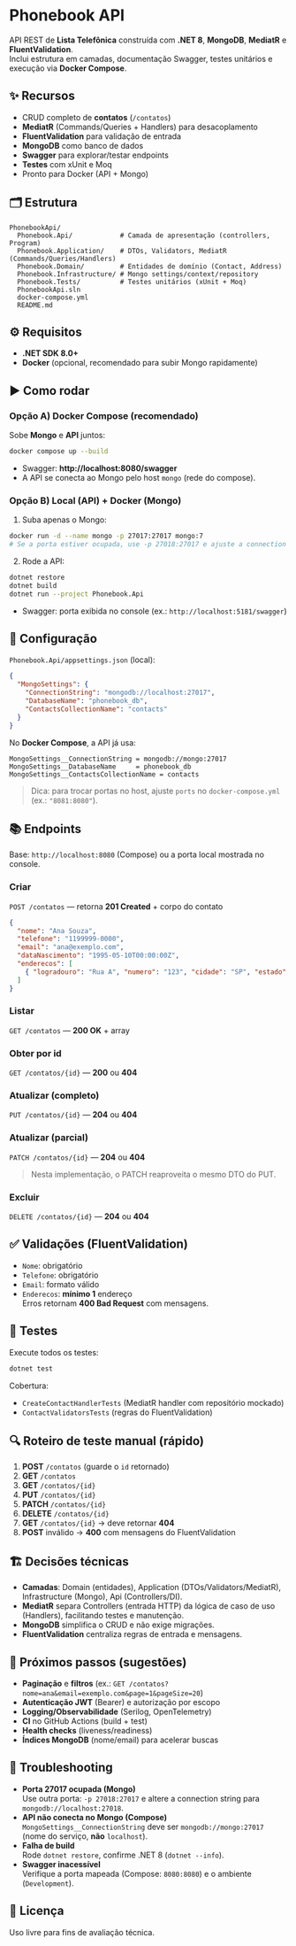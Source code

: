 # Phonebook API

API REST de **Lista Telefônica** construída com **.NET 8**, **MongoDB**, **MediatR** e **FluentValidation**.  
Inclui estrutura em camadas, documentação Swagger, testes unitários e execução via **Docker Compose**.

## ✨ Recursos
- CRUD completo de **contatos** (`/contatos`)
- **MediatR** (Commands/Queries + Handlers) para desacoplamento
- **FluentValidation** para validação de entrada
- **MongoDB** como banco de dados
- **Swagger** para explorar/testar endpoints
- **Testes** com xUnit e Moq
- Pronto para Docker (API + Mongo)

## 🗂️ Estrutura
```
PhonebookApi/
  Phonebook.Api/            # Camada de apresentação (controllers, Program)
  Phonebook.Application/    # DTOs, Validators, MediatR (Commands/Queries/Handlers)
  Phonebook.Domain/         # Entidades de domínio (Contact, Address)
  Phonebook.Infrastructure/ # Mongo settings/context/repository
  Phonebook.Tests/          # Testes unitários (xUnit + Moq)
  PhonebookApi.sln
  docker-compose.yml
  README.md
```

## ⚙️ Requisitos
- **.NET SDK 8.0+**
- **Docker** (opcional, recomendado para subir Mongo rapidamente)

## ▶️ Como rodar

### Opção A) Docker Compose (recomendado)
Sobe **Mongo** e **API** juntos:
```bash
docker compose up --build
```
- Swagger: **http://localhost:8080/swagger**
- A API se conecta ao Mongo pelo host `mongo` (rede do compose).

### Opção B) Local (API) + Docker (Mongo)
1) Suba apenas o Mongo:
```bash
docker run -d --name mongo -p 27017:27017 mongo:7
# Se a porta estiver ocupada, use -p 27018:27017 e ajuste a connection string para mongodb://localhost:27018
```
2) Rode a API:
```bash
dotnet restore
dotnet build
dotnet run --project Phonebook.Api
```
- Swagger: porta exibida no console (ex.: `http://localhost:5181/swagger`)

## 🔧 Configuração
`Phonebook.Api/appsettings.json` (local):
```json
{
  "MongoSettings": {
    "ConnectionString": "mongodb://localhost:27017",
    "DatabaseName": "phonebook_db",
    "ContactsCollectionName": "contacts"
  }
}
```
No **Docker Compose**, a API já usa:
```
MongoSettings__ConnectionString = mongodb://mongo:27017
MongoSettings__DatabaseName     = phonebook_db
MongoSettings__ContactsCollectionName = contacts
```

> Dica: para trocar portas no host, ajuste `ports` no `docker-compose.yml` (ex.: `"8081:8080"`).

## 📚 Endpoints

Base: `http://localhost:8080` (Compose) ou a porta local mostrada no console.

### Criar
`POST /contatos` — retorna **201 Created** + corpo do contato
```json
{
  "nome": "Ana Souza",
  "telefone": "1199999-0000",
  "email": "ana@exemplo.com",
  "dataNascimento": "1995-05-10T00:00:00Z",
  "enderecos": [
    { "logradouro": "Rua A", "numero": "123", "cidade": "SP", "estado": "SP", "cep": "01000-000" }
  ]
}
```

### Listar
`GET /contatos` — **200 OK** + array

### Obter por id
`GET /contatos/{id}` — **200** ou **404**

### Atualizar (completo)
`PUT /contatos/{id}` — **204** ou **404**

### Atualizar (parcial)
`PATCH /contatos/{id}` — **204** ou **404**  
> Nesta implementação, o PATCH reaproveita o mesmo DTO do PUT.

### Excluir
`DELETE /contatos/{id}` — **204** ou **404**

## ✅ Validações (FluentValidation)
- `Nome`: obrigatório  
- `Telefone`: obrigatório  
- `Email`: formato válido  
- `Enderecos`: **mínimo 1** endereço  
Erros retornam **400 Bad Request** com mensagens.

## 🧪 Testes
Execute todos os testes:
```bash
dotnet test
```
Cobertura:
- `CreateContactHandlerTests` (MediatR handler com repositório mockado)
- `ContactValidatorsTests` (regras do FluentValidation)

## 🔍 Roteiro de teste manual (rápido)
1) **POST** `/contatos` (guarde o `id` retornado)  
2) **GET** `/contatos`  
3) **GET** `/contatos/{id}`  
4) **PUT** `/contatos/{id}`  
5) **PATCH** `/contatos/{id}`  
6) **DELETE** `/contatos/{id}`  
7) **GET** `/contatos/{id}` → deve retornar **404**  
8) **POST** inválido → **400** com mensagens do FluentValidation

## 🏗️ Decisões técnicas
- **Camadas**: Domain (entidades), Application (DTOs/Validators/MediatR), Infrastructure (Mongo), Api (Controllers/DI).
- **MediatR** separa Controllers (entrada HTTP) da lógica de caso de uso (Handlers), facilitando testes e manutenção.
- **MongoDB** simplifica o CRUD e não exige migrações.
- **FluentValidation** centraliza regras de entrada e mensagens.

## 🧭 Próximos passos (sugestões)
- **Paginação** e **filtros** (ex.: `GET /contatos?nome=ana&email=exemplo.com&page=1&pageSize=20`)
- **Autenticação JWT** (Bearer) e autorização por escopo
- **Logging/Observabilidade** (Serilog, OpenTelemetry)
- **CI** no GitHub Actions (build + test)
- **Health checks** (liveness/readiness)
- **Índices MongoDB** (nome/email) para acelerar buscas

## 🧰 Troubleshooting
- **Porta 27017 ocupada (Mongo)**  
  Use outra porta: `-p 27018:27017` e altere a connection string para `mongodb://localhost:27018`.
- **API não conecta no Mongo (Compose)**  
  `MongoSettings__ConnectionString` deve ser `mongodb://mongo:27017` (nome do serviço, **não** `localhost`).
- **Falha de build**  
  Rode `dotnet restore`, confirme .NET 8 (`dotnet --info`).
- **Swagger inacessível**  
  Verifique a porta mapeada (Compose: `8080:8080`) e o ambiente (`Development`).

## 📄 Licença
Uso livre para fins de avaliação técnica.
